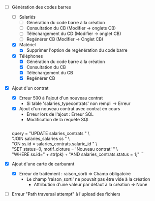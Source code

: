 
- [ ] Génération des codes barres
	- [ ] Salariés
		- [ ] Génération du code barre à la création
		- [ ] Consultation du CB (Modifier -> onglets CB)
		- [ ] Téléchargement du CD (Modifier -> onglet CB)
		- [ ] Regénérer CB (Modifier -> Onglet CB)
	- [x] Matériel 
		- [x] Supprimer l'option de regénération du code barre
	- [x] Téléphones 
		- [x] Génération du code barre à la création 
		- [x] Consultation du CB
		- [x] Téléchargement du CB
		- [x] Regénérer CB
- [x] Ajout d'un contrat 
	- [x] Erreur 500 à l'ajout d'un nouveau contrat 
		- Si table 'salaries_typecontrats' non rempli -> Erreur
	- [x] Ajout d'un nouveau contrat avec contrat en cours
		- Erreur lors de l'ajout : Erreur SQL
		- Modification de la requête SQL
		```python
	query = "UPDATE salaries_contrats " \  
			"JOIN salaries_salaries ss " \  
			"ON ss.id = salaries_contrats.salarie_id " \  
			"SET status=0, motif_cloture = 'Nouveau contrat' " \  
			"WHERE ss.id=" + str(pk) + "AND salaries_contrats.status = 1;"
		```

- [x] Ajout d'une carte de carburant
	- [x] Erreur de traitement : raison_sorti => Champ obligatoire
		- Le champ 'raison_sorti' ne pouvait pas être vide à la création
			- Attribution d'une valeur par défaut à la création => None

- [ ] Erreur "Path traversal attempt" à l'upload des fichiers